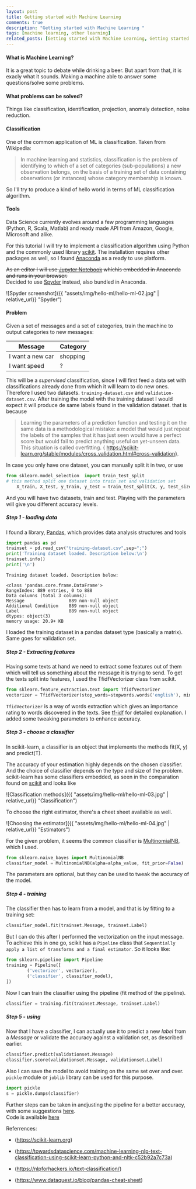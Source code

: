 ```yaml
---
layout: post
title: Getting started with Machine Learning 
comments: true
description: "Getting started with Machine Learning "
tags: [machine learning, other learning]
related_posts: [Getting started with Machine Learning, Getting started with Machine Learning]
---
```


#### What is Machine Learning? 
It is a great topic to debate while drinking a beer. But apart from that, it is exacly what it sounds. Making a machine able to answer some questions/solve some problems.


#### What problems can be solved?

Things like classification, identification, projection, anomaly detection, noise reduction.

#### Classification 

One of the common application of ML is classification. Taken from Wikipedia:

>In machine learning and statistics, classification is the problem of identifying to which of a set of categories (sub-populations) a new observation belongs, on the basis of a training set of data containing observations (or instances) whose category membership is known.

So I'll try to produce a kind of hello world in terms of ML classification algorithm.

#### Tools

Data Science currently evolves around a few programming languages (Python, R, Scala, Matlab) and ready made API from Amazon, Google, Microsoft and alike.

For this tutorial I will try to implement a classification algorithm using Python and the commonly used library [scikit](https://scikit-learn.org/stable/index.html). The installation requires other packages as well, so I found [Anaconda](https://www.anaconda.com/distribution/) as a ready to use platform.

~~As an editor I will use [Jupyter Notebook](https://jupyter.org/) whichis embedded in Anaconda and runs in your browser.~~  
Decided to use [Spyder](https://docs.spyder-ide.org/) instead, also bundled in Anaconda.

![Spyder screenshot]({{ "assets/img/hello-ml/hello-ml-02.jpg"  | relative_url}} "Spyder")  




#### Problem

Given a set of messages and a set of categories, train the machine to output categories to new messages:

 | Message            | Category    |  
 | ------------------ | :--- |  
 | I want a new car   |  shopping   |  
 | I want speed       |  ?          |  


This will be a *supervised* classification, since I will first feed a data set with classifications already done from which it will learn to do new ones. Therefore I used two datasets. ```training-dataset.csv``` and ```validation-dataset.csv```. After training the model with the training dataset I would expect it will produce de same labels found in the validation dataset. that is because 
> Learning the parameters of a prediction function and testing it on the same data is a methodological mistake: a model that would just repeat the labels of the samples that it has just seen would have a perfect score but would fail to predict anything useful on yet-unseen data. This situation is called overfitting. { https://scikit-learn.org/stable/modules/cross_validation.html#cross-validation}.

In case you only have one dataset, you can manually split it in two, or use 
```python
from sklearn.model_selection  import train_test_split
# this method split one dataset into train set and validation set
    X_train, X_test, y_train, y_test = train_test_split(X, y, test_size=0.25, random_state=33) 
```
  
And you will have two datasets, train and test. Playing with the parameters will give you different accuracy levels.

  
##### Step 1 - loading data
  
I found a library, [Pandas](http://pandas.pydata.org/), which provides data analysis structures and tools

```python
import pandas as pd
trainset = pd.read_csv("training-dataset.csv",sep=";")
print('Training dataset loaded. Description below:\n')
trainset.info()
print('\n')
```

```
Training dataset loaded. Description below:

<class 'pandas.core.frame.DataFrame'>
RangeIndex: 889 entries, 0 to 888
Data columns (total 3 columns):
Message                 889 non-null object
Additional Condition    889 non-null object
Label                   889 non-null object
dtypes: object(3)
memory usage: 20.9+ KB
```
I loaded the training dataset in a pandas dataset type (basically a matrix). Same goes for validation set.
  
  
##### Step 2 - Extracting features
  
Having some texts at hand we need to extract some features out of them which will tell us something about the message it is trying to send. To get the texts split into features, I used the TfidfVectorizer class from scikit.

```python
from sklearn.feature_extraction.text import TfidfVectorizer
vectorizer = TfidfVectorizer(stop_words=stopwords.words('english'), min_df=min_occ)
```
`TfidVectorizer` is a way of words extraction which gives an importance rating to words discovered in the texts. See [tf-idf](https://en.wikipedia.org/wiki/Tf%E2%80%93idf) for detailed explanation. I added some tweaking parameters to enhance accuracy.

  
##### Step 3 - choose a classifier
  
In scikit-learn, a classifier is an object that implements the methods fit(X, y) and predict(T).

The accuracy of your estimation highly depends on the chosen classifier. And the choice of classifier depends on the type and size of the problem. scikit-learn has some classifiers embedded, as seen in the comparation found on [scikit](https://scikit-learn.org/stable/auto_examples/classification/plot_classifier_comparison.html) and looks like  

![Classification methods]({{ "assets/img/hello-ml/hello-ml-03.jpg" | relative_url}} "Classification")  

To choose the right estimator, there's a cheet sheet available as well.  

![Choosing the estimator]({{ "assets/img/hello-ml/hello-ml-04.jpg" | relative_url}} "Estimators")  
  
For the given problem, it seems the common classifier is [MultinomialNB](https://en.wikipedia.org/wiki/Multinomial_distribution), which I used.  
```python
from sklearn.naive_bayes import MultinomialNB
classifier_model = MultinomialNB(alpha=alpha_value, fit_prior=False)
```
The parameters are optional, but they can be used to tweak the accuracy of the model.

  
##### Step 4 - training
  
The classifier then has to learn from a model, and that is by fitting to a training set:
  
```python
classifier_model.fit(trainset.Message, trainset.Label)
```
But I can do this after I performed the vectorization on the input message. To achieve this in one go, scikit has a `Pipeline` class that `Sequentially apply a list of transforms and a final estimator`. So it looks like:
```python
from sklearn.pipeline import Pipeline
training = Pipeline([
        ('vectorizer', vectorizer),
        ('classifier', classifier_model),
])
```
Now I can train the classifier using the pipeline (fit method of the pipeline).
```python
classifier = training.fit(trainset.Message, trainset.Label)
```

 
##### Step 5 - using

Now that I have a classifier, I can actually use it to predict a new *label* from a *Message* or validate the accuracy against a validation set, as described earlier.  
```python
classifier.predict(validationset.Message)
classifier.score(validationset.Message, validationset.Label)
```

Also I can save the model to avoid training on the same set over and over. `pickle` module or `joblib` library can be used for this purpose.
```python
import pickle
s = pickle.dumps(classifier)
```
  

  
  
  
Further steps can be taken in andjusting the pipeline for a better accuracy, with some suggestions [here](https://nlpforhackers.io/text-classification/).   
Code is available [here](https://github.com/VladCozma/ml-classification)
  
  
  



Referrences:  

+ (https://scikit-learn.org)

+ (https://towardsdatascience.com/machine-learning-nlp-text-classification-using-scikit-learn-python-and-nltk-c52b92a7c73a)

+ (https://nlpforhackers.io/text-classification/)
	
+ (https://www.dataquest.io/blog/pandas-cheat-sheet)


